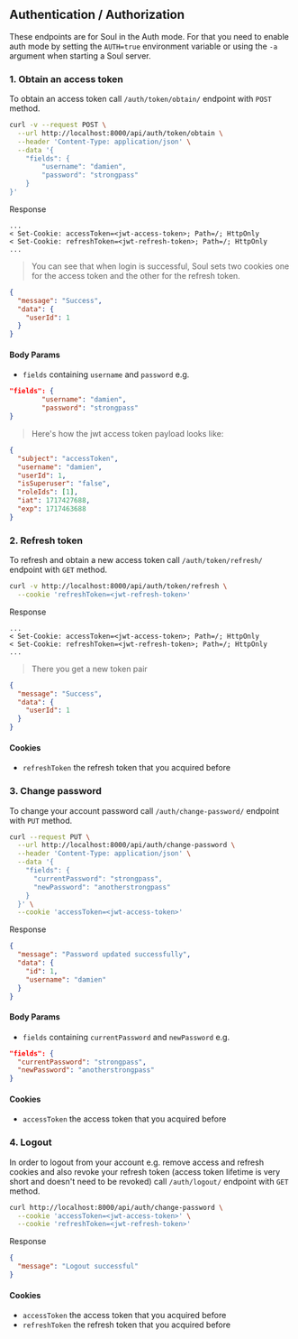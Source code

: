 ## Authentication / Authorization

These endpoints are for Soul in the Auth mode. For that you need to enable auth mode by setting the `AUTH=true` environment variable or using the `-a` argument when starting a Soul server.

### 1. Obtain an access token

To obtain an access token call `/auth/token/obtain/` endpoint with `POST` method.

```bash
curl -v --request POST \
  --url http://localhost:8000/api/auth/token/obtain \
  --header 'Content-Type: application/json' \
  --data '{
	"fields": {
		"username": "damien",
		"password": "strongpass"
	}
}'
```

Response

```
...
< Set-Cookie: accessToken=<jwt-access-token>; Path=/; HttpOnly
< Set-Cookie: refreshToken=<jwt-refresh-token>; Path=/; HttpOnly
...
```

> You can see that when login is successful, Soul sets two cookies one for the access token and the other for the refresh token.

```json
{
  "message": "Success",
  "data": {
    "userId": 1
  }
}
```

#### Body Params

- `fields` containing `username` and `password` e.g.

```json
"fields": {
		"username": "damien",
		"password": "strongpass"
}
```

> Here's how the jwt access token payload looks like:

```json
{
  "subject": "accessToken",
  "username": "damien",
  "userId": 1,
  "isSuperuser": "false",
  "roleIds": [1],
  "iat": 1717427688,
  "exp": 1717463688
}
```

### 2. Refresh token

To refresh and obtain a new access token call `/auth/token/refresh/` endpoint with `GET` method.

```bash
curl -v http://localhost:8000/api/auth/token/refresh \
  --cookie 'refreshToken=<jwt-refresh-token>'
```

Response

```
...
< Set-Cookie: accessToken=<jwt-access-token>; Path=/; HttpOnly
< Set-Cookie: refreshToken=<jwt-refresh-token>; Path=/; HttpOnly
...
```

> There you get a new token pair

```json
{
  "message": "Success",
  "data": {
    "userId": 1
  }
}
```

#### Cookies

- `refreshToken` the refresh token that you acquired before

### 3. Change password

To change your account password call `/auth/change-password/` endpoint with `PUT` method.

```bash
curl --request PUT \
  --url http://localhost:8000/api/auth/change-password \
  --header 'Content-Type: application/json' \
  --data '{
    "fields": {
      "currentPassword": "strongpass",
      "newPassword": "anotherstrongpass"
    }
  }' \
  --cookie 'accessToken=<jwt-access-token>'
```

Response

```json
{
  "message": "Password updated successfully",
  "data": {
    "id": 1,
    "username": "damien"
  }
}
```

#### Body Params

- `fields` containing `currentPassword` and `newPassword` e.g.

```json
"fields": {
  "currentPassword": "strongpass",
  "newPassword": "anotherstrongpass"
}
```

#### Cookies

- `accessToken` the access token that you acquired before

### 4. Logout

In order to logout from your account e.g. remove access and refresh cookies and also revoke your refresh token (access token lifetime is very short and doesn't need to be revoked) call `/auth/logout/` endpoint with `GET` method.

```bash
curl http://localhost:8000/api/auth/change-password \
  --cookie 'accessToken=<jwt-access-token>' \
  --cookie 'refreshToken=<jwt-refresh-token>'
```

Response

```json
{
  "message": "Logout successful"
}
```

#### Cookies

- `accessToken` the access token that you acquired before
- `refreshToken` the refresh token that you acquired before
